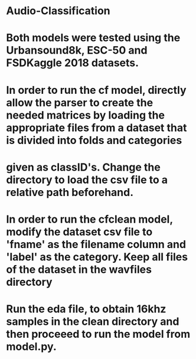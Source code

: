 # Audio-Classification
# Both models were tested using the Urbansound8k, ESC-50 and FSDKaggle 2018 datasets.
# In order to run the cf model, directly allow the parser to create the needed matrices by loading the appropriate files from a dataset that is divided into folds and categories 
# given as classID's. Change the directory to load the csv file to a relative path beforehand.
# In order to run the cfclean model, modify the dataset csv file to 'fname' as the filename column and 'label' as the category. Keep all files of the dataset in the wavfiles directory 
# Run the eda file, to obtain 16khz samples in the clean directory and then proceeed to run the model from model.py. 
